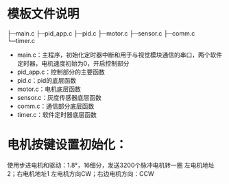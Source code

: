 # 模板文件说明

├─main.c
├─pid_app.c
├─pid.c
├─motor.c
├─sensor.c
├─comm.c
└─timer.c

* main.c：主程序，初始化定时器中断和用于与视觉模块通信的串口，两个软件定时器，电机速度初始为0，开启控制部分
* pid_app.c：控制部分的主要函数
* pid.c：pid的底层函数
* motor.c：电机底层函数
* sensor.c：灰度传感器底层函数
* comm.c：通信部分底层函数
* timer.c：软件定时器底层函数


# 电机按键设置初始化：

使用步进电机和驱动：1.8°，16细分，发送3200个脉冲电机转一圈
左电机地址2；右电机地址1
左电机方向CW；右边电机方向：CCW
